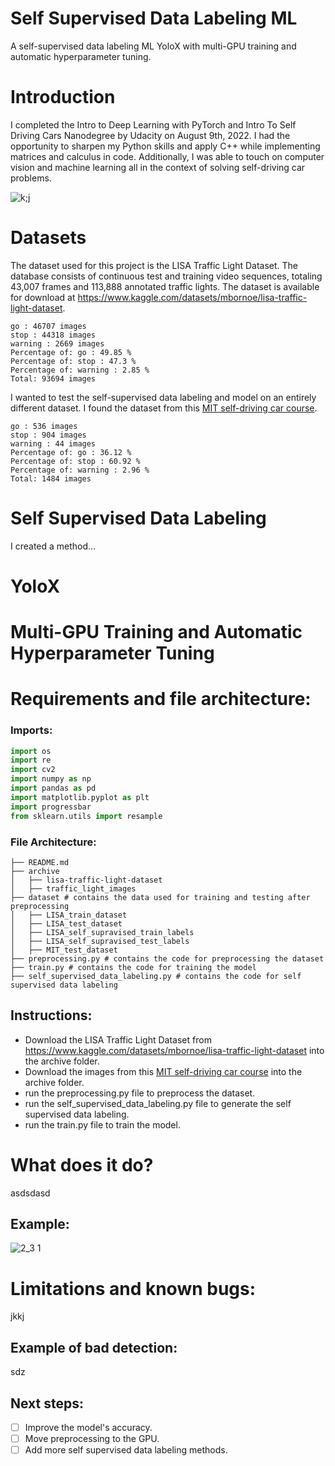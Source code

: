 # Self Supervised Data Labeling ML
A self-supervised data labeling ML YoloX with multi-GPU training and automatic hyperparameter tuning.
# Introduction
I completed the Intro to Deep Learning with PyTorch and Intro To Self Driving Cars Nanodegree by Udacity on August 9th, 2022. I had the opportunity to sharpen my Python skills and apply C++ while implementing matrices and calculus in code. Additionally, I was able to touch on computer vision and machine learning all in the context of solving self-driving car problems.

![k;j](https://user-images.githubusercontent.com/86870298/183752079-14f63e23-31ed-4200-aea0-d924909e9557.png)

# Datasets
The dataset used for this project is the LISA Traffic Light Dataset. The database consists of continuous test and training video sequences, totaling 43,007 frames and 113,888 annotated traffic lights. The dataset is available for download at https://www.kaggle.com/datasets/mbornoe/lisa-traffic-light-dataset. 

```
go : 46707 images
stop : 44318 images
warning : 2669 images
Percentage of: go : 49.85 %
Percentage of: stop : 47.3 %
Percentage of: warning : 2.85 %
Total: 93694 images
```

I wanted to test the self-supervised data labeling and model on an entirely different dataset. I found the dataset from this [MIT self-driving car course](https://selfdrivingcars.mit.edu/).

```
go : 536 images
stop : 904 images
warning : 44 images
Percentage of: go : 36.12 %
Percentage of: stop : 60.92 %
Percentage of: warning : 2.96 %
Total: 1484 images
```

# Self Supervised Data Labeling
I created a method...

# YoloX

# Multi-GPU Training and Automatic Hyperparameter Tuning

# Requirements and file architecture:
### Imports:
```python
import os
import re
import cv2
import numpy as np
import pandas as pd
import matplotlib.pyplot as plt
import progressbar
from sklearn.utils import resample
```
### File Architecture:
```
├── README.md
├── archive 
│   ├── lisa-traffic-light-dataset
│   ├── traffic_light_images
├── dataset # contains the data used for training and testing after preprocessing
│   ├── LISA_train_dataset
│   ├── LISA_test_dataset
│   ├── LISA_self_supravised_train_labels
│   ├── LISA_self_supravised_test_labels
│   ├── MIT_test_dataset
├── preprocessing.py # contains the code for preprocessing the dataset
├── train.py # contains the code for training the model
├── self_supervised_data_labeling.py # contains the code for self supervised data labeling
```

## Instructions:
- Download the LISA Traffic Light Dataset from https://www.kaggle.com/datasets/mbornoe/lisa-traffic-light-dataset into the archive folder.
- Download the images from this [MIT self-driving car course](https://selfdrivingcars.mit.edu/) into the archive folder.
- run the preprocessing.py file to preprocess the dataset.
- run the self_supervised_data_labeling.py file to generate the self supervised data labeling.
- run the train.py file to train the model.

# What does it do?
asdsdasd

## Example:

![2_3 1](https://user-images.githubusercontent.com/86870298/180622921-41e9b082-9fb9-4ad9-a46e-7acd7e16bcc7.png)

# Limitations and known bugs:
jkkj

## Example of bad detection:
sdz

## Next steps:
- [ ] Improve the model's accuracy.
- [ ] Move preprocessing to the GPU.
- [ ] Add more self supervised data labeling methods.
